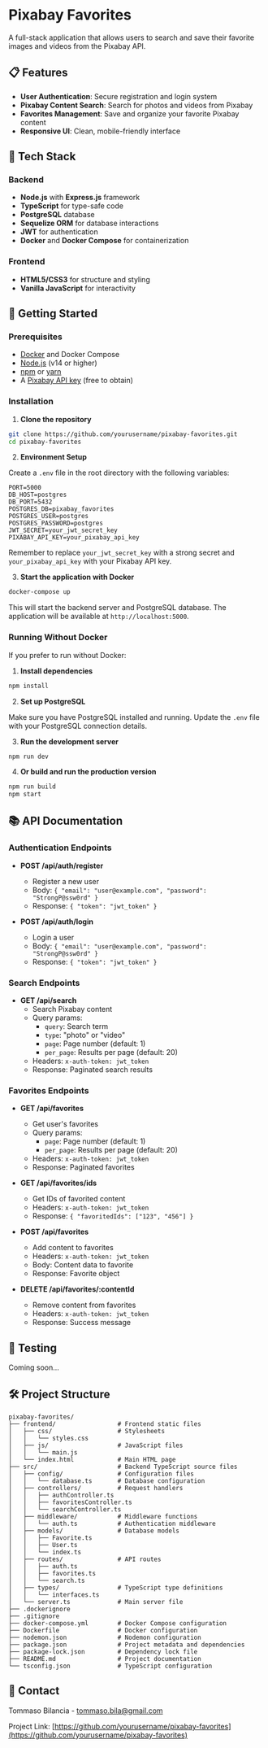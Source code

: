 # Pixabay Favorites

A full-stack application that allows users to search and save their favorite images and videos from the Pixabay API.

## 📋 Features

- **User Authentication**: Secure registration and login system
- **Pixabay Content Search**: Search for photos and videos from Pixabay
- **Favorites Management**: Save and organize your favorite Pixabay content
- **Responsive UI**: Clean, mobile-friendly interface 

## 🔧 Tech Stack

### Backend
- **Node.js** with **Express.js** framework
- **TypeScript** for type-safe code
- **PostgreSQL** database
- **Sequelize ORM** for database interactions
- **JWT** for authentication
- **Docker** and **Docker Compose** for containerization

### Frontend
- **HTML5/CSS3** for structure and styling
- **Vanilla JavaScript** for interactivity

## 🚀 Getting Started

### Prerequisites

- [Docker](https://www.docker.com/get-started) and Docker Compose
- [Node.js](https://nodejs.org/) (v14 or higher)
- [npm](https://www.npmjs.com/) or [yarn](https://yarnpkg.com/)
- A [Pixabay API key](https://pixabay.com/api/docs/) (free to obtain)

### Installation

1. **Clone the repository**

```bash
git clone https://github.com/yourusername/pixabay-favorites.git
cd pixabay-favorites
```

2. **Environment Setup**

Create a `.env` file in the root directory with the following variables:

```
PORT=5000
DB_HOST=postgres
DB_PORT=5432
POSTGRES_DB=pixabay_favorites
POSTGRES_USER=postgres
POSTGRES_PASSWORD=postgres
JWT_SECRET=your_jwt_secret_key
PIXABAY_API_KEY=your_pixabay_api_key
```

Remember to replace `your_jwt_secret_key` with a strong secret and `your_pixabay_api_key` with your Pixabay API key.

3. **Start the application with Docker**

```bash
docker-compose up
```

This will start the backend server and PostgreSQL database. The application will be available at `http://localhost:5000`.

### Running Without Docker

If you prefer to run without Docker:

1. **Install dependencies**

```bash
npm install
```

2. **Set up PostgreSQL**

Make sure you have PostgreSQL installed and running. Update the `.env` file with your PostgreSQL connection details.

3. **Run the development server**

```bash
npm run dev
```

4. **Or build and run the production version**

```bash
npm run build
npm start
```

## 📚 API Documentation

### Authentication Endpoints

- **POST /api/auth/register**
  - Register a new user
  - Body: `{ "email": "user@example.com", "password": "StrongP@ssw0rd" }`
  - Response: `{ "token": "jwt_token" }`

- **POST /api/auth/login**
  - Login a user
  - Body: `{ "email": "user@example.com", "password": "StrongP@ssw0rd" }`
  - Response: `{ "token": "jwt_token" }`

### Search Endpoints

- **GET /api/search**
  - Search Pixabay content
  - Query params:
    - `query`: Search term
    - `type`: "photo" or "video"
    - `page`: Page number (default: 1)
    - `per_page`: Results per page (default: 20)
  - Headers: `x-auth-token: jwt_token`
  - Response: Paginated search results

### Favorites Endpoints

- **GET /api/favorites**
  - Get user's favorites
  - Query params:
    - `page`: Page number (default: 1)
    - `per_page`: Results per page (default: 20)
  - Headers: `x-auth-token: jwt_token`
  - Response: Paginated favorites

- **GET /api/favorites/ids**
  - Get IDs of favorited content
  - Headers: `x-auth-token: jwt_token`
  - Response: `{ "favoritedIds": ["123", "456"] }`

- **POST /api/favorites**
  - Add content to favorites
  - Headers: `x-auth-token: jwt_token`
  - Body: Content data to favorite
  - Response: Favorite object

- **DELETE /api/favorites/:contentId**
  - Remove content from favorites
  - Headers: `x-auth-token: jwt_token`
  - Response: Success message

## 🧪 Testing

Coming soon...

## 🛠️ Project Structure

```
pixabay-favorites/
├── frontend/                 # Frontend static files
│   ├── css/                  # Stylesheets
│   │   └── styles.css
│   ├── js/                   # JavaScript files
│   │   └── main.js
│   └── index.html            # Main HTML page
├── src/                      # Backend TypeScript source files
│   ├── config/               # Configuration files
│   │   └── database.ts       # Database configuration
│   ├── controllers/          # Request handlers
│   │   ├── authController.ts
│   │   ├── favoritesController.ts
│   │   └── searchController.ts
│   ├── middleware/           # Middleware functions
│   │   └── auth.ts           # Authentication middleware
│   ├── models/               # Database models
│   │   ├── Favorite.ts
│   │   ├── User.ts
│   │   └── index.ts
│   ├── routes/               # API routes
│   │   ├── auth.ts
│   │   ├── favorites.ts
│   │   └── search.ts
│   ├── types/                # TypeScript type definitions
│   │   └── interfaces.ts
│   └── server.ts             # Main server file
├── .dockerignore
├── .gitignore
├── docker-compose.yml        # Docker Compose configuration
├── Dockerfile                # Docker configuration
├── nodemon.json              # Nodemon configuration
├── package.json              # Project metadata and dependencies
├── package-lock.json         # Dependency lock file
├── README.md                 # Project documentation
└── tsconfig.json             # TypeScript configuration
```

## 📮 Contact

Tommaso Bilancia - tommaso.bila@gmail.com

Project Link: [https://github.com/yourusername/pixabay-favorites](https://github.com/yourusername/pixabay-favorites)

